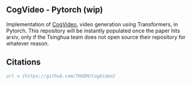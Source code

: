 ## CogVideo - Pytorch (wip)

Implementation of <a href="https://github.com/THUDM/CogVideo">CogVideo</a>, video generation using Transformers, in Pytorch. This repository will be instantly populated once the paper hits arxiv, only if the Tsinghua team does not open source their repository for whatever reason.

## Citations

```bibtex
url = {https://github.com/THUDM/CogVideo}
```
